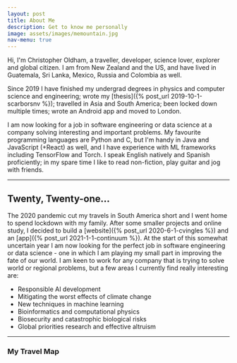 ```yaml
---
layout: post
title: About Me
description: Get to know me personally
image: assets/images/memountain.jpg
nav-menu: true
---
```


Hi, I'm Christopher Oldham, a traveller, developer, science lover, explorer and global citizen. I am from New Zealand and the US, and have lived in Guatemala, Sri Lanka, Mexico, Russia and Colombia as well.

Since 2019 I have finished my undergrad degrees in physics and computer science and engineering; wrote my [thesis]({% post_url 2019-10-1-scarborsnv %}); travelled in Asia and South America; been locked down multiple times; wrote an Android app and moved to London.

I am now looking for a job in software engineering or data science at a company solving interesting and important problems. My favourite programming languages are Python and C, but I'm handy in Java and JavaScript (+React) as well, and I have experience with ML frameworks including TensorFlow and Torch. I speak English natively and Spanish proficiently; in my spare time I like to read non-fiction, play guitar and jog with friends.

<hr class="major" />

## Twenty, Twenty-one...

The 2020 pandemic cut my travels in South America short and I went home to spend lockdown with my family. After some smaller projects and online study, I decided to build a [website]({% post_url 2020-6-1-cvingles %}) and an [app]({% post_url 2021-1-1-continuum %}). At the start of this somewhat uncertain year I am now looking for the perfect job in software engineering or data science - one in which I am playing my small part in improving the fate of our world. I am keen to work for any company that is trying to solve world or regional problems, but a few areas I currently find really interesting are:

- Responsible AI development
- Mitigating the worst effects of climate change
- New techniques in machine learning
- Bioinformatics and computational physics
- Biosecurity and catastrophic biological risks
- Global priorities research and effective altruism

<hr class="major"/>

### My Travel Map

<script src="https://www.amcharts.com/lib/3/ammap.js" type="text/javascript"></script>
<script src="https://www.amcharts.com/lib/3/maps/js/worldHigh.js" type="text/javascript"></script>
<script src="https://www.amcharts.com/lib/3/themes/dark.js" type="text/javascript"></script>
<div id="mapdiv" style="width: 1000px; height: 450px;"></div>
<script type="text/javascript">
var map = AmCharts.makeChart("mapdiv",{
type: "map",
theme: "dark",
projection: "lambert",
panEventsEnabled : true,
backgroundColor : "#535364",
backgroundAlpha : 0.25,
zoomControl: {
zoomControlEnabled : true
},
dataProvider : {
map : "worldHigh",
getAreasFromMap : true,
areas :
[
	{
		"id": "BE",
		"showAsSelected": true
	},
	{
		"id": "BG",
		"showAsSelected": true
	},
	{
		"id": "CZ",
		"showAsSelected": true
	},
	{
		"id": "FR",
		"showAsSelected": true
	},
	{
		"id": "DE",
		"showAsSelected": true
	},
	{
		"id": "GR",
		"showAsSelected": true
	},
	{
		"id": "IT",
		"showAsSelected": true
	},
	{
		"id": "NL",
		"showAsSelected": true
	},
	{
		"id": "PT",
		"showAsSelected": true
	},
	{
		"id": "RU",
		"showAsSelected": true
	},
	{
		"id": "ES",
		"showAsSelected": true
	},
	{
		"id": "CH",
		"showAsSelected": true
	},
	{
		"id": "TR",
		"showAsSelected": true
	},
	{
		"id": "GB",
		"showAsSelected": true
	},
	{
		"id": "VA",
		"showAsSelected": true
	},
	{
		"id": "CA",
		"showAsSelected": true
	},
	{
		"id": "SV",
		"showAsSelected": true
	},
	{
		"id": "ID",
		"showAsSelected": true
	},
	{
			"id": "SG",
			"showAsSelected": true
	},
	{
		"id": "DO",
		"showAsSelected": true
	},
	{
		"id": "GT",
		"showAsSelected": true
	},
	{
		"id": "MX",
		"showAsSelected": true
	},
	{
		"id": "US",
		"showAsSelected": true
	},
	{
		"id": "CO",
		"showAsSelected": true
	},
	{
		"id": "EG",
		"showAsSelected": true
	},
	{
		"id": "MA",
		"showAsSelected": true
	},
	{
		"id": "CN",
		"showAsSelected": true
	},
	{
		"id": "HK",
		"showAsSelected": true
	},
	{
		"id": "IN",
		"showAsSelected": true
	},
	{
		"id": "MY",
		"showAsSelected": true
	},
	{
		"id": "NP",
		"showAsSelected": true
	},
	{
		"id": "KR",
		"showAsSelected": true
	},
	{
		"id": "LK",
		"showAsSelected": true
	},
	{
		"id": "TH",
		"showAsSelected": true
	},
	{
		"id": "AE",
		"showAsSelected": true
	},
	{
		"id": "VN",
		"showAsSelected": true
	},
	{
		"id": "AU",
		"showAsSelected": true
	},
	{
		"id": "NZ",
		"showAsSelected": true
	}
]
},
areasSettings : {
autoZoom : true,
color : "#B4B4B7",
colorSolid : "#84ADE9",
selectedColor : "#84ADE9",
outlineColor : "#666666",
rollOverColor : "#9EC2F7",
rollOverOutlineColor : "#000000"
}
});
</script>
